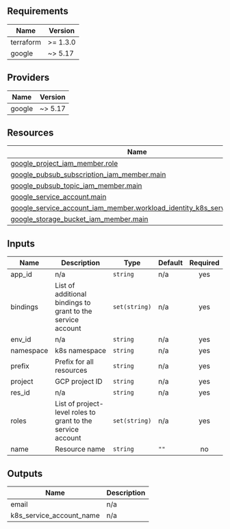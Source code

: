 <!-- BEGIN_TF_DOCS -->
## Requirements

| Name | Version |
|------|---------|
| terraform | >= 1.3.0 |
| google | ~> 5.17 |

## Providers

| Name | Version |
|------|---------|
| google | ~> 5.17 |

## Resources

| Name | Type |
|------|------|
| [google_project_iam_member.role](https://registry.terraform.io/providers/hashicorp/google/latest/docs/resources/project_iam_member) | resource |
| [google_pubsub_subscription_iam_member.main](https://registry.terraform.io/providers/hashicorp/google/latest/docs/resources/pubsub_subscription_iam_member) | resource |
| [google_pubsub_topic_iam_member.main](https://registry.terraform.io/providers/hashicorp/google/latest/docs/resources/pubsub_topic_iam_member) | resource |
| [google_service_account.main](https://registry.terraform.io/providers/hashicorp/google/latest/docs/resources/service_account) | resource |
| [google_service_account_iam_member.workload_identity_k8s_service_account](https://registry.terraform.io/providers/hashicorp/google/latest/docs/resources/service_account_iam_member) | resource |
| [google_storage_bucket_iam_member.main](https://registry.terraform.io/providers/hashicorp/google/latest/docs/resources/storage_bucket_iam_member) | resource |

## Inputs

| Name | Description | Type | Default | Required |
|------|-------------|------|---------|:--------:|
| app\_id | n/a | `string` | n/a | yes |
| bindings | List of additional bindings to grant to the service account | `set(string)` | n/a | yes |
| env\_id | n/a | `string` | n/a | yes |
| namespace | k8s namespace | `string` | n/a | yes |
| prefix | Prefix for all resources | `string` | n/a | yes |
| project | GCP project ID | `string` | n/a | yes |
| res\_id | n/a | `string` | n/a | yes |
| roles | List of project-level roles to grant to the service account | `set(string)` | n/a | yes |
| name | Resource name | `string` | `""` | no |

## Outputs

| Name | Description |
|------|-------------|
| email | n/a |
| k8s\_service\_account\_name | n/a |
<!-- END_TF_DOCS -->
